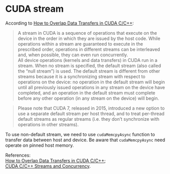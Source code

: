# CUDA stream
According to [How to Overlap Data Transfers in CUDA C/C++](https://devblogs.nvidia.com/how-overlap-data-transfers-cuda-cc/):  

> A stream in CUDA is a sequence of operations that execute on the device in the order in which they are issued by the host code. While operations within a stream are guaranteed to execute in the prescribed order, operations in different streams can be interleaved and, when possible, they can even run concurrently.  
> All device operations (kernels and data transfers) in CUDA run in a stream. When no stream is specified, the default stream (also called the “null stream”) is used. The default stream is different from other streams because it is a synchronizing stream with respect to operations on the device: no operation in the default stream will begin until all previously issued operations in any stream on the device have completed, and an operation in the default stream must complete before any other operation (in any stream on the device) will begin.

>Please note that CUDA 7, released in 2015, introduced a new option to use a separate default stream per host thread, and to treat per-thread default streams as regular streams (i.e. they don’t synchronize with operations in other streams).

To use non-default stream, we need to use `cudaMemcpyAsync` function to transfer data between host and device. Be aware that `cudaMemcpyAsync` need operate on pinned host memory.

References:  
[How to Overlap Data Transfers in CUDA C/C++](https://devblogs.nvidia.com/how-overlap-data-transfers-cuda-cc/);  
[CUDA C/C++ Streams and Concurrency](https://developer.download.nvidia.com/CUDA/training/StreamsAndConcurrencyWebinar.pdf).